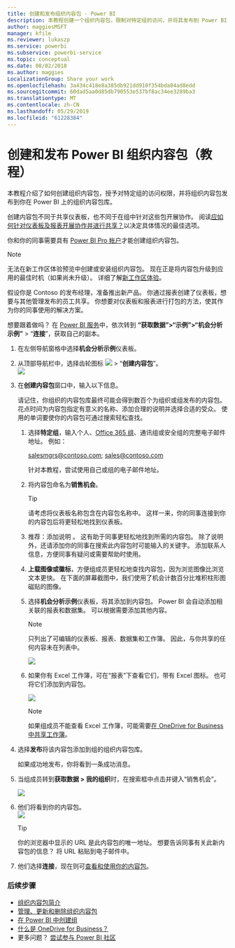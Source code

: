 ```yaml
---
title: 创建和发布组织内容包 - Power BI
description: 本教程创建一个组织内容包，限制对特定组的访问，并将其发布到 Power BI 上的组织内容包库。
author: maggiesMSFT
manager: kfile
ms.reviewer: lukaszp
ms.service: powerbi
ms.subservice: powerbi-service
ms.topic: conceptual
ms.date: 08/02/2018
ms.author: maggies
LocalizationGroup: Share your work
ms.openlocfilehash: 3a434c418e8a385db921dd910f354bda04ad8edd
ms.sourcegitcommit: 60dad5aa0d85db790553e537bf8ac34ee3289ba3
ms.translationtype: MT
ms.contentlocale: zh-CN
ms.lasthandoff: 05/29/2019
ms.locfileid: "61228384"
---
```

# <a name="create-and-publish-a-power-bi-organizational-content-pack-tutorial"></a>创建和发布 Power BI 组织内容包（教程）

本教程介绍了如何创建组织内容包，授予对特定组的访问权限，并将组织内容包发布到你在 Power BI 上的组织内容包库。

创建内容包不同于共享仪表板，也不同于在组中针对这些包开展协作。 阅读[应如何针对仪表板及报表开展协作并进行共享？](service-how-to-collaborate-distribute-dashboards-reports.md)以决定具体情况的最佳选项。

你和你的同事需要具有 [Power BI Pro 帐户](https://powerbi.microsoft.com/pricing)才能创建组织内容包。 

> [!NOTE]
> 无法在新工作区体验预览中创建或安装组织内容包。 现在正是将内容包升级到应用的最佳时机（如果尚未升级）。 详细了解[新工作区体验](service-create-the-new-workspaces.md)。
> 

假设你是 Contoso 的发布经理，准备推出新产品。  你通过报表创建了仪表板，想要与其他管理发布的员工共享。 你想要对仪表板和报表进行打包的方法，使其作为你的同事使用的解决方案。 

想要跟着做吗？ 在 [Power BI 服务](https://powerbi.com)中，依次转到 **“获取数据”>“示例”>“机会分析示例”**  > “**连接**”，获取自己的副本。 

1. 在左侧导航窗格中选择**机会分析示例**仪表板。
2. 从顶部导航栏中，选择齿轮图标 ![](media/service-organizational-content-pack-create-and-publish/cog.png) > “**创建内容包**”。    
   ![](media/service-organizational-content-pack-create-and-publish/pbi_create_contpk.png)
3. 在**创建内容包**窗口中，输入以下信息。  
   
   请记住，你组织的内容包库最终可能会得到数百个为组织或组发布的内容包。 花点时间为内容包指定有意义的名称、添加合理的说明并选择合适的受众。  使用的单词要使你的内容包可通过搜索轻松查找。
   
   1. 选择**特定组**，输入个人、[Office 365 组](https://support.office.com/article/Create-a-group-in-Office-365-7124dc4c-1de9-40d4-b096-e8add19209e9)、通讯组或安全组的完整电子邮件地址。 例如：
      
        salesmgrs@contoso.com; sales@contoso.com
      
      针对本教程，尝试使用自己或组的电子邮件地址。
   
   2. 将内容包命名为**销售机会**。
   
      > [!TIP]
      > 请考虑将仪表板名称包含在内容包名称中。 这样一来，你的同事连接到你的内容包后将更轻松地找到仪表板。
      > 
      > 
   
   3. 推荐：添加说明  。 这有助于同事更轻松地找到所需的内容包。 除了说明外，还请添加你的同事在搜索此内容包时可能输入的关键字。 添加联系人信息，方便同事有疑问或需要帮助时使用。
   
   4. **上载图像或徽标**，方便组成员更轻松地查找内容包，因为浏览图像比浏览文本更快。 在下面的屏幕截图中，我们使用了机会计数百分比堆积柱形图磁贴的图像。
   
   5. 选择**机会分析示例**仪表板，将其添加到内容包。  Power BI 会自动添加相关联的报表和数据集。 可以根据需要添加其他内容。
   
      > [!NOTE]
      >  只列出了可编辑的仪表板、报表、数据集和工作簿。 因此，与你共享的任何内容未在列表中。
      > 
      > 
   
      ![](media/service-organizational-content-pack-create-and-publish/cpwindow.png) 
   
   6. 如果你有 Excel 工作簿，可在“报表”下查看它们，带有 Excel 图标。 也可将它们添加到内容包。
   
      ![](media/service-organizational-content-pack-create-and-publish/pbi_orgcontpkexcel.png)
   
      > [!NOTE]
      > 如果组成员不能查看 Excel 工作簿，可能需要[在 OneDrive for Business 中共享工作簿](https://support.office.com/article/Share-documents-or-folders-in-Office-365-1fe37332-0f9a-4719-970e-d2578da4941c)。
      > 
      > 
4. 选择**发布**将该内容包添加到组的组织内容包库。  
   
   如果成功地发布，你将看到一条成功消息。 
5. 当组成员转到**获取数据 > 我的组织**时，在搜索框中点击并键入“销售机会”。
   
   ![](media/service-organizational-content-pack-create-and-publish/cp_searchbox.png) 
6. 他们将看到你的内容包。  
   ![](media/service-organizational-content-pack-create-and-publish/powerbi-find-content-pack-organization.png) 
   
   > [!TIP]
   > 你的浏览器中显示的 URL 是此内容包的唯一地址。  想要告诉同事有关此新内容包的信息？  将 URL 粘贴到电子邮件中。
   > 
   > 
7. 他们选择**连接**，现在则可[查看和使用你的内容包](service-organizational-content-pack-copy-refresh-access.md)。 

### <a name="next-steps"></a>后续步骤
* [组织内容包简介](service-organizational-content-pack-introduction.md)  
* [管理、更新和删除组织内容包](service-organizational-content-pack-manage-update-delete.md)  
* [在 Power BI 中创建组](service-create-distribute-apps.md)  
* [什么是 OneDrive for Business？](https://support.office.com/article/What-is-OneDrive-for-Business-187f90af-056f-47c0-9656-cc0ddca7fdc2)
* 更多问题？ [尝试参与 Power BI 社区](http://community.powerbi.com/)

